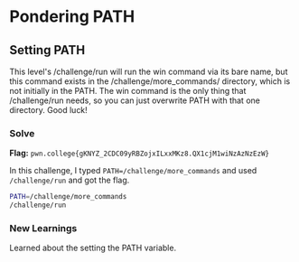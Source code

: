 # Pondering PATH

## Setting PATH
This level's /challenge/run will run the win command via its bare name, but this command exists in the /challenge/more_commands/ directory, which is not initially in the PATH. The win command is the only thing that /challenge/run needs, so you can just overwrite PATH with that one directory. Good luck!

### Solve
**Flag:** `pwn.college{gKNYZ_2CDC09yRBZojxILxxMKz8.QX1cjM1wiNzAzNzEzW}`

In this challenge, I typed ```PATH=/challenge/more_commands``` and used ```/challenge/run``` and got the flag.

```bash
PATH=/challenge/more_commands
/challenge/run
```

### New Learnings
Learned about the setting the PATH variable.
